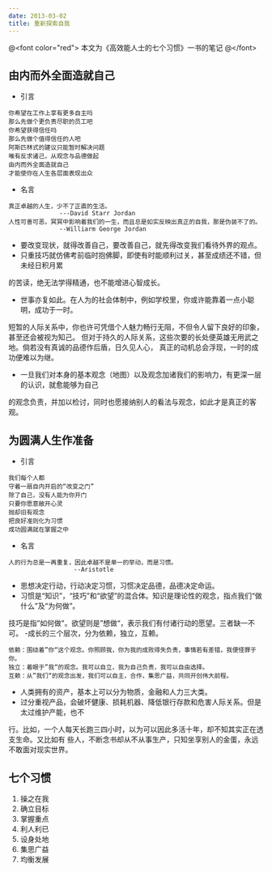```yaml
---
date: 2013-03-02
title: 重新探索自我
---
```


@&lt;font color="red"&gt; 本文为《高效能人士的七个习惯》一书的笔记
@&lt;/font&gt;

由内而外全面造就自己
--------------------

-   引言

``` {.example}
你希望在工作上享有更多自主吗
那么先做个更负责尽职的员工吧
你希望获得信任吗
那么先做个值得信任的人吧
阿斯匹林式的建议只能暂时解决问题
唯有反求诸己，从观念与品德做起
由内而外全面造就自己
才能使你在人生各层面表现出众
```

-   名言

``` {.example}
真正卓越的人生，少不了正直的生活。
              ---David Starr Jordan
人性可善可恶，冥冥中影响着我们的一生，而且总是如实反映出真正的自我，那是伪装不了的。
              --Williarm George Jordan
```

-   要改变现状，就得改善自己，要改善自己，就先得改变我们看待外界的观点。
-   只重技巧就仿佛考前临时抱佛脚，即使有时能顺利过关，甚至成绩还不错，但未经日积月累

的苦读，绝无法学得精通，也不能增进心智成长。

-   世事亦复如此。在人为的社会体制中，例如学校里，你或许能靠着一点小聪明，成功于一时。

短暂的人际关系中，你也许可凭借个人魅力畅行无阻，不但令人留下良好的印象，甚至还会被视为知己。
但对于持久的人际关系，这些次要的长处便英雄无用武之地。倘若没有真诚的品德作后盾，日久见人心，
真正的动机总会浮现，一时的成功便难以为继。

-   一旦我们对本身的基本观念（地图）以及观念加诸我们的影响力，有更深一层的认识，就愈能够为自己

的观念负责，并加以检讨，同时也愿接纳别人的看法与观念，如此才是真正的客观。

为圆满人生作准备
----------------

-   引言

``` {.example}
我们每个人都
守着一扇自内开启的“改变之门”
除了自己，没有人能为你开门
只要你愿意敝开心灵
抛却旧有观念
把良好准则化为习惯
成功圆满就在掌握之中
```

-   名言

``` {.example}
人的行为总是一再重复，因此卓越不是单一的举动，而是习惯。
                  --Aristotle
```

-   思想决定行动，行动决定习惯，习惯决定品德，品德决定命运。
-   习惯是“知识”，“技巧”和“欲望”的混合体。知识是理论性的观念，指点我们“做什么”及“为何做”。

技巧是指”如何做"。欲望则是”想做“，表示我们有付诸行动的愿望。三者缺一不可。
-成长的三个层次，分为依赖，独立，互赖。

``` {.example}
依赖：围绕着”你“这个观念。你照顾我，你为我的成败得失负责，事情若有差错，我便怪罪于你。
独立：着眼于”我“的观念。我可以自立，我为自己负责，我可以自由选择。
互赖：从”我们“的观念出发，我们可以自主，合作，集思广益，共同开创伟大前程。
```

-   人类拥有的资产，基本上可以分为物质，金融和人力三大类。
-   过分重视产品，会破坏健康、损耗机器、降低银行存款和危害人际关系。但是太过维护产能，也不

行。比如，一个人每天长跑三四小时，以为可以因此多活十年，却不知其实正在透支生命。又比如有
些人，不断念书却从不从事生产，只知坐享别人的金蛋，永远不敢面对现实世界。

七个习惯
--------

1.  操之在我
2.  确立目标
3.  掌握重点
4.  利人利已
5.  设身处地
6.  集思广益
7.  均衡发展

